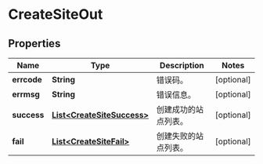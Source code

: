 
# CreateSiteOut

## Properties
Name | Type | Description | Notes
------------ | ------------- | ------------- | -------------
**errcode** | **String** | 错误码。 |  [optional]
**errmsg** | **String** | 错误信息。 |  [optional]
**success** | [**List&lt;CreateSiteSuccess&gt;**](CreateSiteSuccess.md) | 创建成功的站点列表。 |  [optional]
**fail** | [**List&lt;CreateSiteFail&gt;**](CreateSiteFail.md) | 创建失败的站点列表。 |  [optional]



